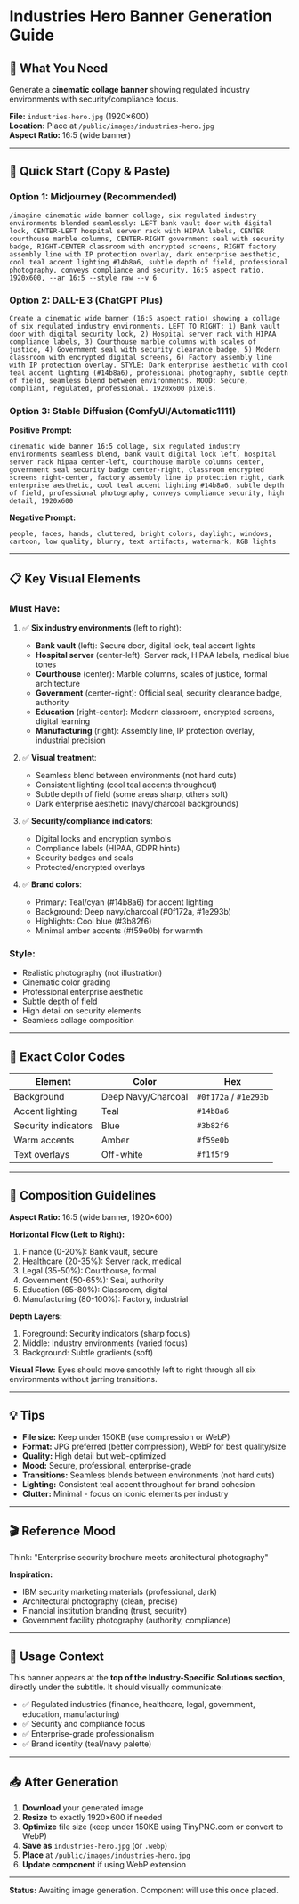 # Industries Hero Banner Generation Guide

## 🎯 What You Need

Generate a **cinematic collage banner** showing regulated industry environments with security/compliance focus.

**File:** `industries-hero.jpg` (1920×600)  
**Location:** Place at `/public/images/industries-hero.jpg`  
**Aspect Ratio:** 16:5 (wide banner)

---

## 🚀 Quick Start (Copy & Paste)

### Option 1: Midjourney (Recommended)

```
/imagine cinematic wide banner collage, six regulated industry environments blended seamlessly: LEFT bank vault door with digital lock, CENTER-LEFT hospital server rack with HIPAA labels, CENTER courthouse marble columns, CENTER-RIGHT government seal with security badge, RIGHT-CENTER classroom with encrypted screens, RIGHT factory assembly line with IP protection overlay, dark enterprise aesthetic, cool teal accent lighting #14b8a6, subtle depth of field, professional photography, conveys compliance and security, 16:5 aspect ratio, 1920x600, --ar 16:5 --style raw --v 6
```

### Option 2: DALL-E 3 (ChatGPT Plus)

```
Create a cinematic wide banner (16:5 aspect ratio) showing a collage of six regulated industry environments. LEFT TO RIGHT: 1) Bank vault door with digital security lock, 2) Hospital server rack with HIPAA compliance labels, 3) Courthouse marble columns with scales of justice, 4) Government seal with security clearance badge, 5) Modern classroom with encrypted digital screens, 6) Factory assembly line with IP protection overlay. STYLE: Dark enterprise aesthetic with cool teal accent lighting (#14b8a6), professional photography, subtle depth of field, seamless blend between environments. MOOD: Secure, compliant, regulated, professional. 1920x600 pixels.
```

### Option 3: Stable Diffusion (ComfyUI/Automatic1111)

**Positive Prompt:**
```
cinematic wide banner 16:5 collage, six regulated industry environments seamless blend, bank vault digital lock left, hospital server rack hipaa center-left, courthouse marble columns center, government seal security badge center-right, classroom encrypted screens right-center, factory assembly line ip protection right, dark enterprise aesthetic, cool teal accent lighting #14b8a6, subtle depth of field, professional photography, conveys compliance security, high detail, 1920x600
```

**Negative Prompt:**
```
people, faces, hands, cluttered, bright colors, daylight, windows, cartoon, low quality, blurry, text artifacts, watermark, RGB lights
```

---

## 📋 Key Visual Elements

### Must Have:

1. ✅ **Six industry environments** (left to right):
   - **Bank vault** (left): Secure door, digital lock, teal accent lights
   - **Hospital server** (center-left): Server rack, HIPAA labels, medical blue tones
   - **Courthouse** (center): Marble columns, scales of justice, formal architecture
   - **Government** (center-right): Official seal, security clearance badge, authority
   - **Education** (right-center): Modern classroom, encrypted screens, digital learning
   - **Manufacturing** (right): Assembly line, IP protection overlay, industrial precision

2. ✅ **Visual treatment**:
   - Seamless blend between environments (not hard cuts)
   - Consistent lighting (cool teal accents throughout)
   - Subtle depth of field (some areas sharp, others soft)
   - Dark enterprise aesthetic (navy/charcoal backgrounds)

3. ✅ **Security/compliance indicators**:
   - Digital locks and encryption symbols
   - Compliance labels (HIPAA, GDPR hints)
   - Security badges and seals
   - Protected/encrypted overlays

4. ✅ **Brand colors**:
   - Primary: Teal/cyan (#14b8a6) for accent lighting
   - Background: Deep navy/charcoal (#0f172a, #1e293b)
   - Highlights: Cool blue (#3b82f6)
   - Minimal amber accents (#f59e0b) for warmth

### Style:
- Realistic photography (not illustration)
- Cinematic color grading
- Professional enterprise aesthetic
- Subtle depth of field
- High detail on security elements
- Seamless collage composition

---

## 🎨 Exact Color Codes

| Element | Color | Hex |
|---------|-------|-----|
| Background | Deep Navy/Charcoal | `#0f172a` / `#1e293b` |
| Accent lighting | Teal | `#14b8a6` |
| Security indicators | Blue | `#3b82f6` |
| Warm accents | Amber | `#f59e0b` |
| Text overlays | Off-white | `#f1f5f9` |

---

## 📐 Composition Guidelines

**Aspect Ratio:** 16:5 (wide banner, 1920×600)

**Horizontal Flow (Left to Right):**
1. Finance (0-20%): Bank vault, secure
2. Healthcare (20-35%): Server rack, medical
3. Legal (35-50%): Courthouse, formal
4. Government (50-65%): Seal, authority
5. Education (65-80%): Classroom, digital
6. Manufacturing (80-100%): Factory, industrial

**Depth Layers:**
1. Foreground: Security indicators (sharp focus)
2. Middle: Industry environments (varied focus)
3. Background: Subtle gradients (soft)

**Visual Flow:**
Eyes should move smoothly left to right through all six environments without jarring transitions.

---

## 💡 Tips

- **File size:** Keep under 150KB (use compression or WebP)
- **Format:** JPG preferred (better compression), WebP for best quality/size
- **Quality:** High detail but web-optimized
- **Mood:** Secure, professional, enterprise-grade
- **Transitions:** Seamless blends between environments (not hard cuts)
- **Lighting:** Consistent teal accent throughout for brand cohesion
- **Clutter:** Minimal - focus on iconic elements per industry

---

## 🎬 Reference Mood

Think: "Enterprise security brochure meets architectural photography"

**Inspiration:**
- IBM security marketing materials (professional, dark)
- Architectural photography (clean, precise)
- Financial institution branding (trust, security)
- Government facility photography (authority, compliance)

---

## 📖 Usage Context

This banner appears at the **top of the Industry-Specific Solutions section**, directly under the subtitle. It should visually communicate:

- ✅ Regulated industries (finance, healthcare, legal, government, education, manufacturing)
- ✅ Security and compliance focus
- ✅ Enterprise-grade professionalism
- ✅ Brand identity (teal/navy palette)

---

## 📥 After Generation

1. **Download** your generated image
2. **Resize** to exactly 1920×600 if needed
3. **Optimize** file size (keep under 150KB using TinyPNG.com or convert to WebP)
4. **Save as** `industries-hero.jpg` (or `.webp`)
5. **Place** at `/public/images/industries-hero.jpg`
6. **Update component** if using WebP extension

---

**Status:** Awaiting image generation. Component will use this once placed.
